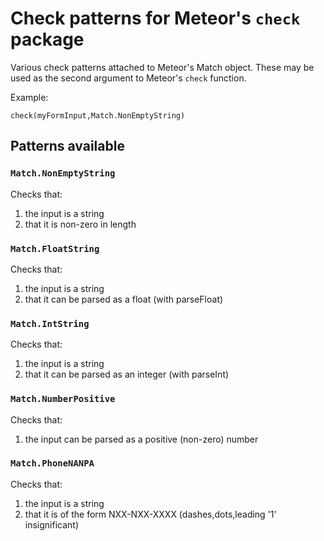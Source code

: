 Check patterns for Meteor's `check` package
============

Various check patterns attached to Meteor's Match object.  These may be used as the second argument to Meteor's `check` function.

Example:

`check(myFormInput,Match.NonEmptyString)`

## Patterns available

### `Match.NonEmptyString`

Checks that:
   1. the input is a string
   2. that it is non-zero in length

### `Match.FloatString`

Checks that:
   1. the input is a string
   2. that it can be parsed as a float (with parseFloat)

### `Match.IntString`

Checks that:
   1. the input is a string
   2. that it can be parsed as an integer (with parseInt)

### `Match.NumberPositive`

Checks that:
   1. the input can be parsed as a positive (non-zero) number

### `Match.PhoneNANPA`

Checks that:
   1. the input is a string
   2. that it is of the form NXX-NXX-XXXX (dashes,dots,leading '1' insignificant)

